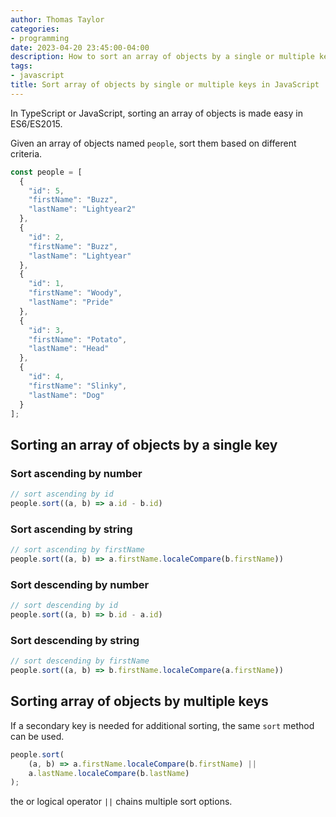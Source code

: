 ```yaml
---
author: Thomas Taylor
categories:
- programming
date: 2023-04-20 23:45:00-04:00
description: How to sort an array of objects by a single or multiple keys in JavaScript
tags:
- javascript
title: Sort array of objects by single or multiple keys in JavaScript
---
```


In TypeScript or JavaScript, sorting an array of objects is made easy in ES6/ES2015.

Given an array of objects named `people`, sort them based on different criteria.

```javascript
const people = [
  {
    "id": 5,
    "firstName": "Buzz",
    "lastName": "Lightyear2"
  },
  {
    "id": 2,
    "firstName": "Buzz",
    "lastName": "Lightyear"
  },
  {
    "id": 1,
    "firstName": "Woody",
    "lastName": "Pride"
  },
  {
    "id": 3,
    "firstName": "Potato",
    "lastName": "Head"
  },
  {
    "id": 4,
    "firstName": "Slinky",
    "lastName": "Dog"
  }
];
```

## Sorting an array of objects by a single key

### Sort ascending by number

```javascript
// sort ascending by id
people.sort((a, b) => a.id - b.id)
```

### Sort ascending by string

```javascript
// sort ascending by firstName
people.sort((a, b) => a.firstName.localeCompare(b.firstName))
```

### Sort descending by number

```javascript
// sort descending by id
people.sort((a, b) => b.id - a.id)
```

### Sort descending by string

```javascript
// sort descending by firstName
people.sort((a, b) => b.firstName.localeCompare(a.firstName))
```

## Sorting array of objects by multiple keys

If a secondary key is needed for additional sorting, the same `sort` method can be used.

```javascript
people.sort(
    (a, b) => a.firstName.localeCompare(b.firstName) ||
    a.lastName.localeCompare(b.lastName)
);
```

the or logical operator `||` chains multiple sort options.